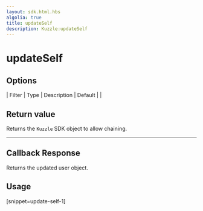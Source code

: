 ```yaml
---
layout: sdk.html.hbs
algolia: true
title: updateSelf
description: Kuzzle:updateSelf
---
```


  

# updateSelf

## Options

| Filter | Type | Description | Default |
|
## Return value

Returns the `Kuzzle` SDK object to allow chaining.

---

## Callback Response

Returns the updated user object.

## Usage

[snippet=update-self-1]

